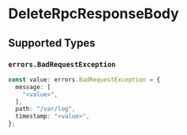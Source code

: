 # DeleteRpcResponseBody


## Supported Types

### `errors.BadRequestException`

```typescript
const value: errors.BadRequestException = {
  message: [
    "<value>",
  ],
  path: "/var/log",
  timestamp: "<value>",
};
```

